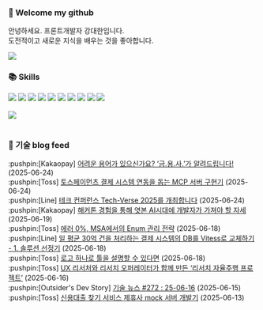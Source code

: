 ### 👋 Welcome my github

안녕하세요. 프론트개발자 강대한입니다.
<br>
도전적이고 새로운 지식을 배우는 것을 좋아합니다.

<!--
![header](https://capsule-render.vercel.app/api?type=Waving&color=auto&height=300&section=header&text=Welcome&fontAlignY=40&desc=KangDaeHan%20github%20&descSize=20&descAlignY=55&animation=fadeIn&fontSize=90)

**KangDaeHan/KangDaeHan** is a ✨ _special_ ✨ repository because its `README.md` (this file) appears on your GitHub profile.

Here are some ideas to get you started:

- 🔭 I’m currently working on ...
- 🌱 I’m currently learning ...
- 👯 I’m looking to collaborate on ...
- 🤔 I’m looking for help with ...
- 💬 Ask me about ...
- 📫 How to reach me: ...
- 😄 Pronouns: ...
- ⚡ Fun fact: ...
-->

<a href="https://twinfamily.github.io" target="_blank"><img src="https://img.shields.io/badge/Blog-121D33?style=flat-square&logo=blogger&logoColor=ffffff"/></a>

### :books: Skills
<a href="#" target="_blank"><img src="https://img.shields.io/badge/React-61DAFB?style=flat-square&logo=react&logoColor=ffffff"/></a>
<a href="#" target="_blank"><img src="https://img.shields.io/badge/Html5-E34F26?style=flat-square&logo=html5&logoColor=ffffff"/></a>
<a href="#" target="_blank"><img src="https://img.shields.io/badge/Javascript-F7DF1E?style=flat-square&logo=javascript&logoColor=ffffff"/></a>
<a href="#" target="_blank"><img src="https://img.shields.io/badge/Cssmodules-000000?style=flat-square&logo=cssmodules&logoColor=ffffff"/></a>
<a href="#" target="_blank"><img src="https://img.shields.io/badge/Node.js-339933?style=flat-square&logo=nodedotjs&logoColor=ffffff"/></a>
<a href="#" target="_blank"><img src="https://img.shields.io/badge/Typescript-3178C6?style=flat-square&logo=typescript&logoColor=ffffff"/></a>
<a href="#" target="_blank"><img src="https://img.shields.io/badge/Git-F05032?style=flat-square&logo=git&logoColor=ffffff"/></a>
<a href="#" target="_blank"><img src="https://img.shields.io/badge/Gitlab-FC6D26?style=flat-square&logo=gitlab&logoColor=ffffff"/></a>
<a href="#" target="_blank"><img src="https://img.shields.io/badge/Webpack-8DD6F9?style=flat-square&logo=webpack&logoColor=ffffff"/></a>
<a href="#" target="_blank"><img src="https://img.shields.io/badge/Vite-646CFF?style=flat-square&logo=vite&logoColor=ffffff"/></a>
<br><br>
<img src="https://github-readme-stats.vercel.app/api/top-langs/?username=KangDaeHan&layout=compact">
<br><br>
### :round_pushpin: 기술 blog feed
<!-- BLOG-POST-LIST:START --><div>:pushpin:[Kakaopay] <a target="_blank" href="https://tech.kakaopay.com/post/kakaopay-hackathon-ai-finance-glossary/">어려운 용어가 있으신가요? ‘금.용.사.’가 알려드립니다!</a> (2025-06-24)</div><div>:pushpin:[Toss] <a target="_blank" href="https://toss.tech/article/tosspayments-mcp">토스페이먼츠 결제 시스템 연동을 돕는 MCP 서버 구현기</a> (2025-06-24)</div><div>:pushpin:[Line] <a target="_blank" href="https://techblog.lycorp.co.jp/ko/intruoduction-to-tech-verse-2025">테크 컨퍼런스 Tech-Verse 2025를 개최합니다</a> (2025-06-24)</div><div>:pushpin:[Kakaopay] <a target="_blank" href="https://tech.kakaopay.com/post/kakaopay-hackathon-aiva/">해커톤 경험을 통해 엿본 AI시대에 개발자가 가져야 할 자세</a> (2025-06-19)</div><div>:pushpin:[Toss] <a target="_blank" href="https://toss.tech/article/msa-enum">에러 0%, MSA에서의 Enum 관리 전략</a> (2025-06-18)</div><div>:pushpin:[Line] <a target="_blank" href="https://techblog.lycorp.co.jp/ko/migrate-payment-system-db-to-vitess-1">일 평균 30억 건을 처리하는 결제 시스템의 DB를 Vitess로 교체하기 - 1. 솔루션 선정기</a> (2025-06-18)</div><div>:pushpin:[Toss] <a target="_blank" href="https://toss.tech/article/deus">로고 하나로 툴을 설명할 수 있다면</a> (2025-06-18)</div><div>:pushpin:[Toss] <a target="_blank" href="https://toss.tech/article/37329">UX 리서처와 리서치 오퍼레이터가 함께 만든 ‘리서치 자율주행 프로젝트’</a> (2025-06-16)</div><div>:pushpin:[Outsider's Dev Story] <a target="_blank" href="https://blog.outsider.ne.kr/1765">기술 뉴스 #272 : 25-06-16</a> (2025-06-15)</div><div>:pushpin:[Toss] <a target="_blank" href="https://toss.tech/article/credit-loan-partner-mock-server">신용대출 찾기 서비스 제휴사 mock 서버 개발기</a> (2025-06-13)</div><!-- BLOG-POST-LIST:END -->

<!-- ![Anurag's GitHub stats](https://github-readme-stats.vercel.app/api?username=KangDaeHan&show_icons=true&theme=radical) -->

